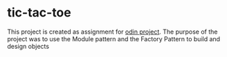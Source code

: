 # tic-tac-toe
This project is created as assignment for [odin project](https://www.theodinproject.com/).
The purpose of the project was to use the Module pattern and the Factory Pattern to build and design objects
